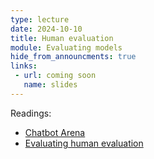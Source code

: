 ```yaml
---
type: lecture
date: 2024-10-10
title: Human evaluation
module: Evaluating models
hide_from_announcments: true
links: 
 - url: coming soon
   name: slides
---
```

Readings:
 - [Chatbot Arena](https://arxiv.org/abs/2403.04132)
 - [Evaluating human evaluation](https://arxiv.org/abs/2107.00061)

